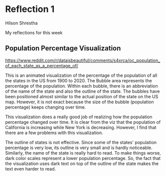 # Reflection 1

Hilson Shrestha

My reflections for this week

## Population Percentage Visualization
https://www.reddit.com/r/dataisbeautiful/comments/s4xrca/oc_population_of_each_state_as_a_percentage_of/


This is an animated visualization of the percentage of the population of all the states in the US from 1900 to 2020. The Bubble area represents the percentage of the population. Within each bubble, there is an abbreviation of the name of the state and also the outline of the state. The bubbles have been positioned almost similar to the actual position of the state on the US map. However, it is not exact because the size of the bubble (population percentage) keeps changing over time.

This visualization does a really good job of realizing how the population percentage changed over time. It is clear from the viz that the population of California is increasing while New York is decreasing. However, I find that there are a few problems with this visualization. 

The outline of states is not effective. Since some of the states' population percentage is very low, its outline is very small and is hardly noticeable. Similarly, the name of the state is really hard to read. To make things worse, dark color scales represent a lower population percentage. So, the fact that the visualization uses dark text on top of the outline of the state makes the text even harder to read.
